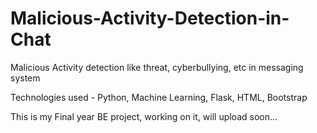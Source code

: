 # Malicious-Activity-Detection-in-Chat
Malicious Activity detection like threat, cyberbullying, etc in messaging system

Technologies used - Python, Machine Learning, Flask, HTML, Bootstrap

This is my Final year BE project, working on it, will upload soon...
